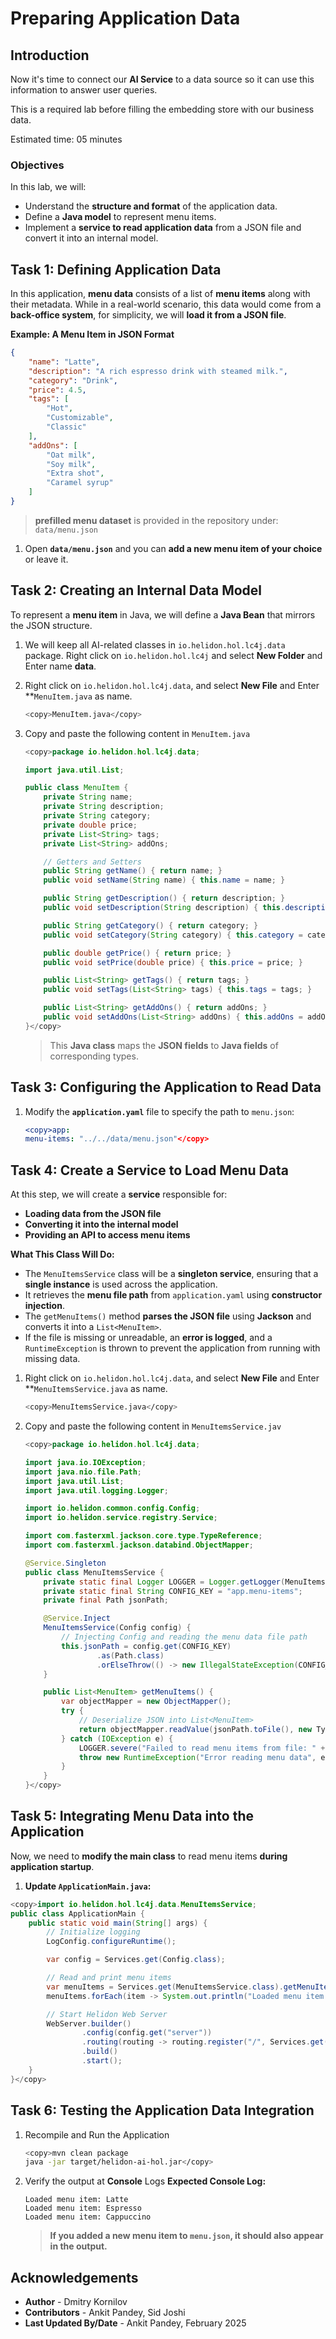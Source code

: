 # Preparing Application Data

## Introduction

Now it's time to connect our **AI Service** to a data source so it can use this information to answer user queries.

This is a required lab before filling the embedding store with our business data.

Estimated time: 05 minutes

### Objectives

In this lab, we will:
* Understand the **structure and format** of the application data.
* Define a **Java model** to represent menu items.
* Implement a **service to read application data** from a JSON file and convert it into an internal model.


## Task 1:  Defining Application Data

In this application, **menu data** consists of a list of **menu items** along with their metadata. While in a real-world scenario, this data would come from a **back-office system**, for simplicity, we will **load it from a JSON file**.

**Example: A Menu Item in JSON Format**

```json
{
    "name": "Latte",
    "description": "A rich espresso drink with steamed milk.",
    "category": "Drink",
    "price": 4.5,
    "tags": [
        "Hot",
        "Customizable",
        "Classic"
    ],
    "addOns": [
        "Oat milk",
        "Soy milk",
        "Extra shot",
        "Caramel syrup"
    ]
}
```

> **prefilled menu dataset** is provided in the repository under: `data/menu.json`

1.  Open **`data/menu.json`** and  you can **add a new menu item of your choice** or leave it.

## Task 2: Creating an Internal Data Model

To represent a **menu item** in Java, we will define a **Java Bean** that mirrors the JSON structure.

1. We will keep all AI-related classes in `io.helidon.hol.lc4j.data` package. Right click on `io.helidon.hol.lc4j` and select **New Folder** and Enter name **data**.

2. Right click on `io.helidon.hol.lc4j.data`, and select **New File** and Enter **`MenuItem.java` as name.
    ```bash
    <copy>MenuItem.java</copy>
    ```

3. Copy and paste the following content in `MenuItem.java`
    ```java
    <copy>package io.helidon.hol.lc4j.data;

    import java.util.List;

    public class MenuItem {
        private String name;
        private String description;
        private String category;
        private double price;
        private List<String> tags;
        private List<String> addOns;

        // Getters and Setters
        public String getName() { return name; }
        public void setName(String name) { this.name = name; }

        public String getDescription() { return description; }
        public void setDescription(String description) { this.description = description; }

        public String getCategory() { return category; }
        public void setCategory(String category) { this.category = category; }

        public double getPrice() { return price; }
        public void setPrice(double price) { this.price = price; }

        public List<String> getTags() { return tags; }
        public void setTags(List<String> tags) { this.tags = tags; }

        public List<String> getAddOns() { return addOns; }
        public void setAddOns(List<String> addOns) { this.addOns = addOns; }
    }</copy>
    ```

    > This **Java class** maps the **JSON fields** to **Java fields** of corresponding types.

## Task 3: Configuring the Application to Read Data

1. Modify the **`application.yaml`** file to specify the path to `menu.json`:
    ```yaml
    <copy>app:
    menu-items: "../../data/menu.json"</copy>
    ```

## Task 4: Create a Service to Load Menu Data

At this step, we will create a **service** responsible for:

- **Loading data from the JSON file**
- **Converting it into the internal model**
- **Providing an API to access menu items**

**What This Class Will Do:**

- The `MenuItemsService` class will be a **singleton service**, ensuring that a **single instance** is used across the application.
- It retrieves the **menu file path** from `application.yaml` using **constructor injection**.
- The `getMenuItems()` method **parses the JSON file** using **Jackson** and converts it into a `List<MenuItem>`.
- If the file is missing or unreadable, an **error is logged**, and a `RuntimeException` is thrown to prevent the application from running with missing data.

1. Right click on `io.helidon.hol.lc4j.data`, and select **New File** and Enter **`MenuItemsService.java` as name.
    ```bash
    <copy>MenuItemsService.java</copy>
    ```

2. Copy and paste the following content in `MenuItemsService.jav`
    ```java
    <copy>package io.helidon.hol.lc4j.data;

    import java.io.IOException;
    import java.nio.file.Path;
    import java.util.List;
    import java.util.logging.Logger;

    import io.helidon.common.config.Config;
    import io.helidon.service.registry.Service;

    import com.fasterxml.jackson.core.type.TypeReference;
    import com.fasterxml.jackson.databind.ObjectMapper;

    @Service.Singleton
    public class MenuItemsService {
        private static final Logger LOGGER = Logger.getLogger(MenuItemsService.class.getName());
        private static final String CONFIG_KEY = "app.menu-items";    
        private final Path jsonPath;

        @Service.Inject
        MenuItemsService(Config config) {
            // Injecting Config and reading the menu data file path
            this.jsonPath = config.get(CONFIG_KEY)
                    .as(Path.class)
                    .orElseThrow(() -> new IllegalStateException(CONFIG_KEY + " is a required configuration key"));
        }

        public List<MenuItem> getMenuItems() {
            var objectMapper = new ObjectMapper();
            try {
                // Deserialize JSON into List<MenuItem>
                return objectMapper.readValue(jsonPath.toFile(), new TypeReference<>() {});
            } catch (IOException e) {
                LOGGER.severe("Failed to read menu items from file: " + e.getMessage());
                throw new RuntimeException("Error reading menu data", e);
            }
        }
    }</copy>
    ```

## Task 5: Integrating Menu Data into the Application

Now, we need to **modify the main class** to read menu items **during application startup**.

1. **Update `ApplicationMain.java`:**

```java
<copy>import io.helidon.hol.lc4j.data.MenuItemsService;
public class ApplicationMain {
    public static void main(String[] args) {
        // Initialize logging
        LogConfig.configureRuntime();

        var config = Services.get(Config.class);

        // Read and print menu items
        var menuItems = Services.get(MenuItemsService.class).getMenuItems();
        menuItems.forEach(item -> System.out.println("Loaded menu item: " + item.getName()));

        // Start Helidon Web Server
        WebServer.builder()
                .config(config.get("server"))
                .routing(routing -> routing.register("/", Services.get(ChatBotService.class)))
                .build()
                .start();
    }
}</copy>
```

## Task 6: Testing the Application Data Integration

1. Recompile and Run the Application
    ```bash
    <copy>mvn clean package
    java -jar target/helidon-ai-hol.jar</copy>
    ```

2. Verify the output at **Console** Logs
    **Expected Console Log:**
    ```
    Loaded menu item: Latte
    Loaded menu item: Espresso
    Loaded menu item: Cappuccino
    ```
    
    > **If you added a new menu item to `menu.json`, it should also appear in the output.**

## Acknowledgements

* **Author** - Dmitry Kornilov
* **Contributors** - Ankit Pandey, Sid Joshi
* **Last Updated By/Date** - Ankit Pandey, February 2025